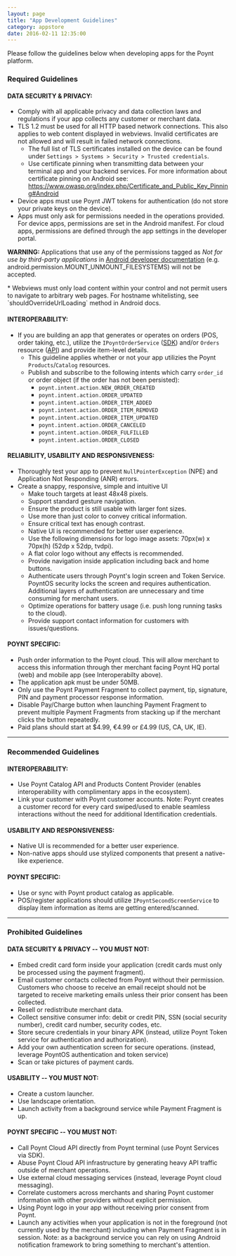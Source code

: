 ```yaml
---
layout: page
title: "App Development Guidelines"
category: appstore
date: 2016-02-11 12:35:00
---
```


Please follow the guidelines below when developing apps for the Poynt platform.

### Required Guidelines

#### DATA SECURITY & PRIVACY:
* Comply with all applicable privacy and data collection laws and regulations if your app collects any customer or merchant data.
* TLS 1.2 must be used for all HTTP based network connections. This also applies to web content displayed in webviews. Invalid certificates are not allowed and will result in failed network connections.
  * The full list of TLS certificates installed on the device can be found under `Settings ­>
    Systems ­> Security ­> Trusted credentials`.
  * Use certificate pinning when transmitting data between your terminal app and your backend services. For more information about certificate pinning on Android see:
    https://www.owasp.org/index.php/Certificate_and_Public_Key_Pinning#Android
* Device apps must use Poynt JWT tokens for authentication (do not store your private keys on the device).
* Apps must only ask for permissions needed in the operations provided. For device apps, permissions are set in the Android manifest. For cloud apps, permissions are defined through the app settings in the developer portal.
<p>
	<div class="alert"><strong>WARNING:</strong> Applications that use any of the permissions tagged as <span style="font-style: italic">Not for use by third-party applications</span> in <a href="https://developer.android.com/reference/android/Manifest.permission.html">Android developer documentation</a> (e.g. android.permission.MOUNT_UNMOUNT_FILESYSTEMS) will not be accepted.
	</div>
</p>
* Webviews must only load content within your control and not permit users to navigate to arbitrary web pages. For hostname whitelisting, see `shouldOverrideUrlLoading` method in Android docs.

#### INTEROPERABILITY:
* If you are building an app that generates or operates on orders (POS, order taking, etc.), utilize the `IPoyntOrderService` ([SDK](https://poynt.github.io/developer/javadoc/co/poynt/os/services/v1/IPoyntOrderService.html)) and/or `Orders` resource ([API](https://poynt.com/docs/api/#orders)) and provide item-level details.
  * This guideline applies whether or not your app utilizies the Poynt `Products`/`Catalog` resources.
  * Publish and subscribe to the following intents which carry `order_id` or order object (if the order has not been persisted):
    * `poynt.intent.action.NEW_ORDER_CREATED`
    * `poynt.intent.action.ORDER_UPDATED`
    * `poynt.intent.action.ORDER_ITEM_ADDED`
    * `poynt.intent.action.ORDER_ITEM_REMOVED`
    * `poynt.intent.action.ORDER_ITEM_UPDATED`
    * `poynt.intent.action.ORDER_CANCELED`
    * `poynt.intent.action.ORDER_FULFILLED`
    * `poynt.intent.action.ORDER_CLOSED`


#### RELIABILITY, USABILITY AND RESPONSIVENESS:
* Thoroughly test your app to prevent `NullPointerException` (NPE) and Application Not Responding (ANR) errors.
* Create a snappy, responsive, simple and intuitive UI
  * Make touch targets at least 48x48 pixels.
  * Support standard gesture navigation.
  * Ensure the product is still usable with larger font sizes.
  * Use more than just color to convey critical information.
  * Ensure critical text has enough contrast.
  * Native UI is recommended for better user experience.
  * Use the following dimensions for logo image assets: 70px(w) x 70px(h) (52dp x 52dp, tvdpi).
  * A flat color logo without any effects is recommended.
  * Provide navigation inside application including back and home buttons.
  * Authenticate users through Poynt's login screen and Token Service. PoyntOS security locks the screen and requires authentication. Additional layers of authentication are unnecessary and time consuming for merchant users.
  * Optimize operations for battery usage (i.e. push long running tasks to the cloud).
  * Provide support contact information for customers with issues/questions.


#### POYNT SPECIFIC:
  * Push order information to the Poynt cloud. This will allow merchant to access this information through ther merchant facing Poynt HQ portal (web) and mobile app (see Interoperabilty above).
  * The application apk must be under 50MB. 
  * Only use the Poynt Payment Fragment to collect payment, tip, signature, PIN and payment processor response information.
  * Disable Pay/Charge button when launching Payment Fragment to prevent multiple Payment Fragments from stacking up if the merchant clicks the button repeatedly.
  * Paid plans should start at $4.99, €4.99 or £4.99 (US, CA, UK, IE). 

---

### Recommended Guidelines

#### INTEROPERABILITY:
  * Use Poynt Catalog API and Products Content Provider (enables interoperability with complimentary apps in the ecosystem).
  * Link your customer with Poynt customer accounts.  Note: Poynt creates a customer record for every card swiped/used to enable seamless interactions without the need for additional Identification credentials.

#### USABILITY AND RESPONSIVENESS:
  * Native UI is recommended for a better user experience.
  * Non-native apps should use stylized components that present a native-like experience.

#### POYNT SPECIFIC:
  * Use or sync with Poynt product catalog as applicable.
  * POS/register applications should utilize `IPoyntSecondScreenService` to display item information as items are getting entered/scanned.

---

### Prohibited Guidelines

#### DATA SECURITY & PRIVACY -- YOU MUST NOT:
  * Embed credit card form inside your application (credit cards must only be processed using the payment fragment).
  * Email customer contacts collected from Poynt without their permission. Customers who choose to receive an email receipt should not be targeted to receive marketing emails unless their prior consent has been collected.
  * Resell or redistribute merchant data.
  * Collect sensitive consumer info: debit or credit PIN, SSN (social security number), credit card number, security codes, etc.
  * Store secure credentials in your binary APK (instead, utilize Poynt Token service for authentication and authorization).
  * Add your own authentication screen for secure operations. (instead, leverage PoyntOS authentication and token service)
  * Scan or take pictures of payment cards.

#### USABILITY -- YOU MUST NOT:
  * Create a custom launcher.
  * Use landscape orientation.
  * Launch activity from a background service while Payment Fragment is up.

#### POYNT SPECIFIC -- YOU MUST NOT:
  * Call Poynt Cloud API directly from Poynt terminal (use Poynt Services via SDK).
  * Abuse Poynt Cloud API infrastructure by generating heavy API traffic outside of merchant operations.
  * Use external cloud messaging services (instead, leverage Poynt cloud messaging).
  * Correlate customers across merchants and sharing Poynt customer information with other providers without explicit permission.
  * Using Poynt logo in your app without receiving prior consent from Poynt.
  * Launch any activities when your application is not in the foreground (not currently used by the merchant) including when Payment Fragment is in session. Note: as a background service you can rely on using Android notification framework to bring something to merchant's attention.

<!-- feedback widget -->
<SCRIPT type="text/javascript">window.doorbellOptions = { appKey: 'eDRWq9iHMZLMyue0tGGchA7bvMGCFBeaHm8XBDUSkdBFcv0cYCi9eDTRBEIekznx' };(function(w, d, t) { var hasLoaded = false; function l() { if (hasLoaded) { return; } hasLoaded = true; window.doorbellOptions.windowLoaded = true; var g = d.createElement(t);g.id = 'doorbellScript';g.type = 'text/javascript';g.async = true;g.src = 'https://embed.doorbell.io/button/6657?t='+(new Date().getTime());(d.getElementsByTagName('head')[0]||d.getElementsByTagName('body')[0]).appendChild(g); } if (w.attachEvent) { w.attachEvent('onload', l); } else if (w.addEventListener) { w.addEventListener('load', l, false); } else { l(); } if (d.readyState == 'complete') { l(); } }(window, document, 'SCRIPT')); </SCRIPT>
